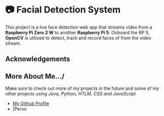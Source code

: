 # 📷 Facial Detection System 

This project is a live face detection web app that streams video from a **Raspberry Pi Zero 2 W** to another **Raspberry Pi 5**. Onboard the RP 5, **OpenCV** is utilized to detect, track and record faces of from the video stream. 


## Acknowledgements


## More About Me.../
Make sure to check out more of my projects in the future and some of my other projects using *Java, Python, HTLM, CSS and JavaScript*
- [My Github Profile](https://github.com/CARay1502)
- [Perso
